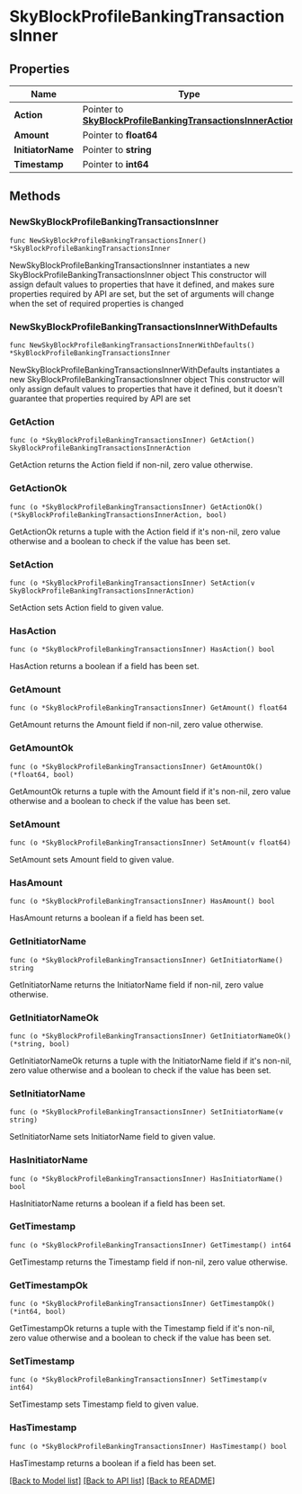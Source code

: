 # SkyBlockProfileBankingTransactionsInner

## Properties

Name | Type | Description | Notes
------------ | ------------- | ------------- | -------------
**Action** | Pointer to [**SkyBlockProfileBankingTransactionsInnerAction**](SkyBlockProfileBankingTransactionsInnerAction.md) |  | [optional] 
**Amount** | Pointer to **float64** |  | [optional] 
**InitiatorName** | Pointer to **string** |  | [optional] 
**Timestamp** | Pointer to **int64** |  | [optional] 

## Methods

### NewSkyBlockProfileBankingTransactionsInner

`func NewSkyBlockProfileBankingTransactionsInner() *SkyBlockProfileBankingTransactionsInner`

NewSkyBlockProfileBankingTransactionsInner instantiates a new SkyBlockProfileBankingTransactionsInner object
This constructor will assign default values to properties that have it defined,
and makes sure properties required by API are set, but the set of arguments
will change when the set of required properties is changed

### NewSkyBlockProfileBankingTransactionsInnerWithDefaults

`func NewSkyBlockProfileBankingTransactionsInnerWithDefaults() *SkyBlockProfileBankingTransactionsInner`

NewSkyBlockProfileBankingTransactionsInnerWithDefaults instantiates a new SkyBlockProfileBankingTransactionsInner object
This constructor will only assign default values to properties that have it defined,
but it doesn't guarantee that properties required by API are set

### GetAction

`func (o *SkyBlockProfileBankingTransactionsInner) GetAction() SkyBlockProfileBankingTransactionsInnerAction`

GetAction returns the Action field if non-nil, zero value otherwise.

### GetActionOk

`func (o *SkyBlockProfileBankingTransactionsInner) GetActionOk() (*SkyBlockProfileBankingTransactionsInnerAction, bool)`

GetActionOk returns a tuple with the Action field if it's non-nil, zero value otherwise
and a boolean to check if the value has been set.

### SetAction

`func (o *SkyBlockProfileBankingTransactionsInner) SetAction(v SkyBlockProfileBankingTransactionsInnerAction)`

SetAction sets Action field to given value.

### HasAction

`func (o *SkyBlockProfileBankingTransactionsInner) HasAction() bool`

HasAction returns a boolean if a field has been set.

### GetAmount

`func (o *SkyBlockProfileBankingTransactionsInner) GetAmount() float64`

GetAmount returns the Amount field if non-nil, zero value otherwise.

### GetAmountOk

`func (o *SkyBlockProfileBankingTransactionsInner) GetAmountOk() (*float64, bool)`

GetAmountOk returns a tuple with the Amount field if it's non-nil, zero value otherwise
and a boolean to check if the value has been set.

### SetAmount

`func (o *SkyBlockProfileBankingTransactionsInner) SetAmount(v float64)`

SetAmount sets Amount field to given value.

### HasAmount

`func (o *SkyBlockProfileBankingTransactionsInner) HasAmount() bool`

HasAmount returns a boolean if a field has been set.

### GetInitiatorName

`func (o *SkyBlockProfileBankingTransactionsInner) GetInitiatorName() string`

GetInitiatorName returns the InitiatorName field if non-nil, zero value otherwise.

### GetInitiatorNameOk

`func (o *SkyBlockProfileBankingTransactionsInner) GetInitiatorNameOk() (*string, bool)`

GetInitiatorNameOk returns a tuple with the InitiatorName field if it's non-nil, zero value otherwise
and a boolean to check if the value has been set.

### SetInitiatorName

`func (o *SkyBlockProfileBankingTransactionsInner) SetInitiatorName(v string)`

SetInitiatorName sets InitiatorName field to given value.

### HasInitiatorName

`func (o *SkyBlockProfileBankingTransactionsInner) HasInitiatorName() bool`

HasInitiatorName returns a boolean if a field has been set.

### GetTimestamp

`func (o *SkyBlockProfileBankingTransactionsInner) GetTimestamp() int64`

GetTimestamp returns the Timestamp field if non-nil, zero value otherwise.

### GetTimestampOk

`func (o *SkyBlockProfileBankingTransactionsInner) GetTimestampOk() (*int64, bool)`

GetTimestampOk returns a tuple with the Timestamp field if it's non-nil, zero value otherwise
and a boolean to check if the value has been set.

### SetTimestamp

`func (o *SkyBlockProfileBankingTransactionsInner) SetTimestamp(v int64)`

SetTimestamp sets Timestamp field to given value.

### HasTimestamp

`func (o *SkyBlockProfileBankingTransactionsInner) HasTimestamp() bool`

HasTimestamp returns a boolean if a field has been set.


[[Back to Model list]](../README.md#documentation-for-models) [[Back to API list]](../README.md#documentation-for-api-endpoints) [[Back to README]](../README.md)


